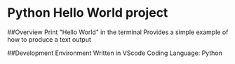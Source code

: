 # Python Hello World project

##Overview
Print "Hello World" in the terminal 
Provides a simple example of how to produce a text output

##Development Environment
Written in VScode 
Coding Language: Python
